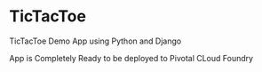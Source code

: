 # TicTacToe
TicTacToe Demo App using Python and Django

App is Completely Ready to be deployed to Pivotal CLoud Foundry
